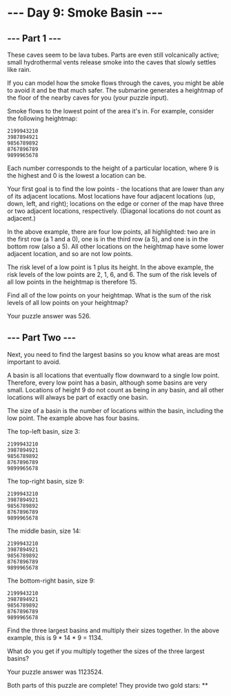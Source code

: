 # --- Day 9: Smoke Basin ---

## --- Part 1 ---
These caves seem to be lava tubes. Parts are even still volcanically active; small hydrothermal vents release smoke into
the caves that slowly settles like rain.

If you can model how the smoke flows through the caves, you might be able to avoid it and be that much safer. The
submarine generates a heightmap of the floor of the nearby caves for you (your puzzle input).

Smoke flows to the lowest point of the area it's in. For example, consider the following heightmap:

```
2199943210
3987894921
9856789892
8767896789
9899965678
```

Each number corresponds to the height of a particular location, where 9 is the highest and 0 is the lowest a location
can be.

Your first goal is to find the low points - the locations that are lower than any of its adjacent locations. Most
locations have four adjacent locations (up, down, left, and right); locations on the edge or corner of the map have
three or two adjacent locations, respectively. (Diagonal locations do not count as adjacent.)

In the above example, there are four low points, all highlighted: two are in the first row (a 1 and a 0), one is in the
third row (a 5), and one is in the bottom row (also a 5). All other locations on the heightmap have some lower adjacent
location, and so are not low points.

The risk level of a low point is 1 plus its height. In the above example, the risk levels of the low points are 2, 1, 6,
and 6. The sum of the risk levels of all low points in the heightmap is therefore 15.

Find all of the low points on your heightmap. What is the sum of the risk levels of all low points on your heightmap?

Your puzzle answer was 526.

## --- Part Two ---
Next, you need to find the largest basins so you know what areas are most important to avoid.

A basin is all locations that eventually flow downward to a single low point. Therefore, every low point has a basin,
although some basins are very small. Locations of height 9 do not count as being in any basin, and all other locations
will always be part of exactly one basin.

The size of a basin is the number of locations within the basin, including the low point. The example above has four
basins.

The top-left basin, size 3:

```
2199943210
3987894921
9856789892
8767896789
9899965678
```

The top-right basin, size 9:

```
2199943210
3987894921
9856789892
8767896789
9899965678
```

The middle basin, size 14:

```
2199943210
3987894921
9856789892
8767896789
9899965678
```

The bottom-right basin, size 9:

```
2199943210
3987894921
9856789892
8767896789
9899965678
```

Find the three largest basins and multiply their sizes together. In the above example, this is 9 * 14 * 9 = 1134.

What do you get if you multiply together the sizes of the three largest basins?

Your puzzle answer was 1123524.

Both parts of this puzzle are complete! They provide two gold stars: **